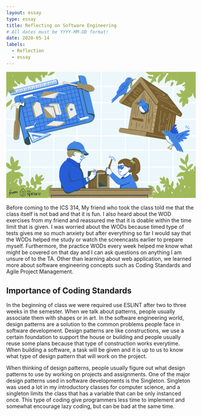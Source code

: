 ```yaml
---
layout: essay
type: essay
title: Reflecting on Software Engineering
# All dates must be YYYY-MM-DD format!
date: 2020-05-14
labels:
  - Reflection
  - essay
---
```

<img class="ui medium image" src="../images/house.png">

Before coming to the ICS 314, My friend who took the class told me that the class itself is not bad and that it is fun. I also heard about the WOD exercises from my friend and reassured me that it is doable within the time limit that is given. I was worried about the WODs because timed type of tests gives me so much anxiety but after everything so far I would say that the WODs helped me study or watch the screencasts earlier to prepare myself. Furthermore, the practice WODs every week helped me know what might be covered on that day and I can ask questions on anything I am unsure of to the TA. Other than learning about web application, we learned more about software engineering concepts such as Coding Standards and Agile Project Management.

## Importance of Coding Standards
In the beginning of class we were required use ESLINT after two to three weeks in the semester. 
When we talk about patterns, people usually associate them with shapes or in art. In the software engineering world, design patterns are a solution to the common problems people face in software development. Design patterns are like constructions, we use a certain foundation to support the house or building and people usually reuse some plans because that type of construction works everytime. When building a software, a task will be given and it is up to us to know what type of design pattern that will work on the project.

When thinking of design patterns, people usually figure out what design patterns to use by working on projects and assignments. One of the major design patterns used in software developments is the Singleton. Singleton was used a lot in my introductory classes for computer science, and a singleton limits the class that has a variable that can be only instanced once. This type of coding give programmers less time to implement and somewhat encourage lazy coding, but can be bad at the same time.

